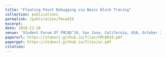 ```yaml
---
title: "Floating Point Debugging via Basic Block Tracing"
collection: publications
permalink: /publication/fmcad19
excerpt:
date: 2018-11-16
venue: 'Student Forum Of FMCAD’19, San Jose, California, USA, October 2019 (Under Submission)'
paperurl: https://staheri.github.io/files/FMCAD19.pdf
paperppt: https://staheri.github.io/files/uc.pdf
citation:
---
```

